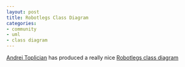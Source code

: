 ```yaml
---
layout: post
title: Robotlegs Class Diagram
categories: 
- community
- uml
- class diagram
---
```

[Andrei Toplician](http://andreitt.com/) has produced a really nice [Robotlegs class diagram](http://andreitt.com/blog/?p=54)